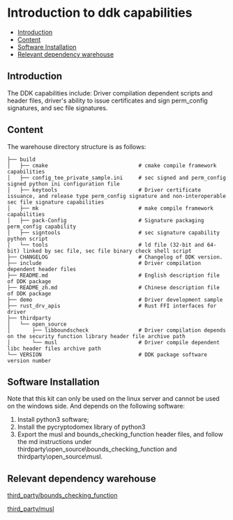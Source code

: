 
# Introduction to ddk capabilities <a name="EN-US_TOPIC_0000001078026808"></a>

-   [Introduction](#section11660541593)
-   [Content](#section161941989596)
-   [Software Installation](#section11914418405)
-   [Relevant dependency warehouse](#section1371113476307)

## Introduction <a name="section11660541593"></a>

The DDK capabilities include: Driver compilation dependent scripts and header files, driver's ability to issue certificates and sign perm_config signatures, and sec file signatures.

## Content <a name="section161941989596"></a>

The warehouse directory structure is as follows:

```
├── build
│   ├── cmake                             # cmake compile framework capabilities
│   ├── config_tee_private_sample.ini     # sec signed and perm_config signed python ini configuration file
│   ├── keytools                          # Driver certificate issuance, and release type perm_config signature and non-interoperable sec file signature capabilities
│   ├── mk                                # make compile framework capabilities
│   ├── pack-Config                       # Signature packaging perm_config capability
│   ├── signtools                         # sec signature capability python script
│   └── tools                             # ld file (32-bit and 64-bit) linked by sec file, sec file binary check shell script 
├── CHANGELOG                             # Changelog of DDK version.
├── include                               # Driver compilation dependent header files
├── README.md                             # English description file of DDK package
├── README_zh.md                          # Chinese description file of DDK package
├── demo                                  # Driver development sample
├── rust_drv_apis                         # Rust FFI interfaces for driver
├── thirdparty
│   └── open_source
│       ├── libboundscheck                # Driver compilation depends on the security function library header file archive path
│       └── musl                          # Driver compile dependent libc header files archive path
└── VERSION                               # DDK package software version number
```

## Software Installation <a name="section11914418405"></a>

Note that this kit can only be used on the linux server and cannot be used on the windows side. And depends on the following software:
1. Install python3 software;
2. Install the pycryptodomex library of python3
3. Export the musl and bounds_checking_function header files, and follow the md instructions under thirdparty\open_source\bounds_checking_function and thirdparty\open_source\musl.

## Relevant dependency warehouse<a name="section1371113476307"></a>

[third_party/bounds_checking_function](https://gitee.com/openharmony/third_party_bounds_checking_function)

[third_party/musl](https://gitee.com/openharmony/third_party_musl)
